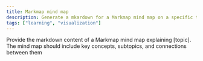 ```yaml
---
title: Markmap mind map
description: Generate a mkardown for a Markmap mind map on a specific topic.
tags: ["learning", "visualization"]
---
```


Provide the markdown content of a Markmap mind map explaining [topic]. The mind map should include key concepts, subtopics, and connections between them
